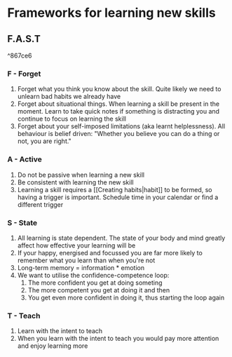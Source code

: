 # Frameworks for learning new skills
## F.A.S.T

^867ce6

### F - Forget
1. Forget what you think you know about the skill. Quite likely we need to unlearn bad habits we already have
2. Forget about situational things. When learning a skill be present in the moment. Learn to take quick notes if something is distracting you and continue to focus on learning the skill
3. Forget about your self-imposed limitations (aka learnt helplessness). All behaviour is belief driven: "Whether you believe you can do a thing or not, you are right."

### A - Active
1. Do not be passive when learning a new skill
2. Be consistent with learning the new skill
3. Learning a skill requires a [[Creating habits|habit]] to be formed, so having a trigger is important. Schedule time in your calendar or find a different trigger

### S - State
1. All learning is state dependent. The state of your body and mind greatly affect how effective your learning will be
2. If your happy, energised and focussed you are far more likely to remember what you learn than when you're not
3. Long-term memory = information * emotion
4. We want to utilise the confidence-competence loop:
	1. The more confident you get at doing someting
	2. The more competent you get at doing it and then
	3. You get even more confident in doing it, thus starting the loop again

### T - Teach
1. Learn with the intent to teach
2. When you learn with the intent to teach you would pay more attention and enjoy learning more